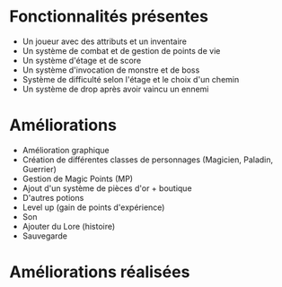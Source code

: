 # Fonctionnalités présentes

* Un joueur avec des attributs et un inventaire
* Un système de combat et de gestion de points de vie
* Un système d'étage et de score
* Un système d'invocation de monstre et de boss
* Système de difficulté selon l'étage et le choix d'un chemin
* Un système de drop après avoir vaincu un ennemi

# Améliorations

* Amélioration graphique
* Création de différentes classes de personnages (Magicien, Paladin, Guerrier)
* Gestion de Magic Points (MP)
* Ajout d'un système de pièces d'or + boutique
* D'autres potions
* Level up (gain de points d'expérience)
* Son
* Ajouter du Lore (histoire)
* Sauvegarde

# Améliorations réalisées